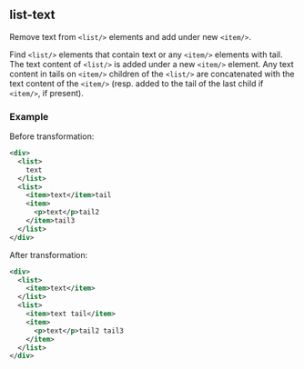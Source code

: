 ## list-text
Remove text from ```<list/>``` elements and add under new ```<item/>```.

Find ```<list/>``` elements that contain text or any `<item/>` elements with tail. The text content of `<list/>` is added under a new ```<item/>``` element. Any text content in tails on `<item/>` children of the `<list/>` are concatenated with the text content of the `<item/>` (resp. added to the tail of the last child if `<item/>`, if present).

### Example
Before transformation:
```xml
<div>
  <list>
    text
  </list>
  <list>
    <item>text</item>tail
    <item>
      <p>text</p>tail2
    </item>tail3
  </list>
</div>
```

After transformation:
```xml
<div>
  <list>
    <item>text</item>
  </list>
  <list>
    <item>text tail</item>
    <item>
      <p>text</p>tail2 tail3
    </item>
  </list>
</div>
```
